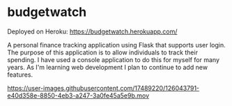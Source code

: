 # budgetwatch
Deployed on Heroku: https://budgetwatch.herokuapp.com/

A personal finance tracking application using Flask that supports user login. The purpose of this application is to allow individuals to track their spending. I have used a console application to do this for myself for many years. As I'm learning web development I plan to continue to add new features. 




https://user-images.githubusercontent.com/17489220/126043791-e40d358e-8850-4eb3-a247-3a0fe45a5e9b.mov

